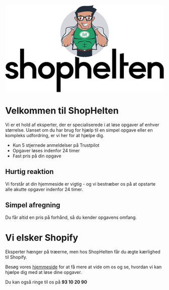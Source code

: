[![ShopHelten - Vi løser alle opgaver, store som små.](../assets/ShopHelten-logo.png)](https://shophelten.dk/)

# Velkommen til ShopHelten

Vi er et hold af eksperter, der er specialiserede i at løse opgaver af enhver størrelse. Uanset om du har brug for hjælp til en simpel opgave eller en kompleks udfordring, er vi her for at hjælpe dig.

- Kun 5 stjernede anmeldelser på Trustpilot
- Opgaver løses indenfor 24 timer
- Fast pris på din opgave

## Hurtig reaktion

Vi forstår at din hjemmeside er vigtig - og vi bestræber os på at opstarte alle akutte opgaver indenfor 24 timer. 

## Simpel afregning

Du får altid en pris på forhånd, så du kender opgavens omfang.

# Vi elsker Shopify

Eksperter hænger på træerne, men hos ShopHelten får du ægte kærlighed til Shopify.

Besøg vores [hjemmeside](https://shophelten.dk/) for at få mere at vide om os og se, hvordan vi kan hjælpe dig med at løse dine opgaver.

 Du kan også ringe til os på __93 10 20 90__
